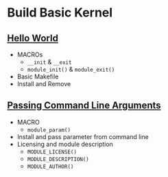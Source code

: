 # Build Basic Kernel

## [Hello World](HelloWorld)

* MACROs
  * `__init` & `__exit`
  * `module_init()` & `module_exit()`
* Basic Makefile
* Install and Remove

## [Passing Command Line Arguments](ParameterPassing)

* MACRO
  * `module_param()`
* Install and pass parameter from command line
* Licensing and module description
  * `MODULE_LICENSE()`
  * `MODULE_DESCRIPTION()`
  * `MODULE_AUTHOR()`
